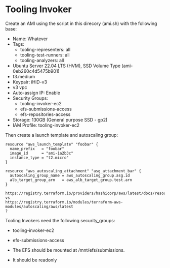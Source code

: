 # Tooling Invoker

Create an AMI using the script in this direcory (ami.sh) with the following base:
- Name: Whatever
- Tags:
  - tooling-representers: all
  - tooling-test-runners: all
  - tooling-analyzers: all
- Ubuntu Server 22.04 LTS (HVM), SSD Volume Type (ami-0eb260c4d5475b901)
- t3.medium
- Keypair: iHiD-v3
- v3 vpc
- Auto-assign IP: Enable
- Security Groups:
  - tooling-invoker-ec2
  - efs-submissions-access
  - efs-repositories-access
- Storage: 130GB (General purpose SSD - gp2)
- IAM Profile: tooling-invoker-ec2

Then create a launch template and autoscaling group:

```
resource "aws_launch_template" "foobar" {
  name_prefix   = "foobar"
  image_id      = "ami-1a2b3c"
  instance_type = "t2.micro"
}

resource "aws_autoscaling_attachment" "asg_attachment_bar" {
  autoscaling_group_name = aws_autoscaling_group.asg.id
  alb_target_group_arn   = aws_alb_target_group.test.arn
}

https://registry.terraform.io/providers/hashicorp/aws/latest/docs/resources/autoscaling_group
vs
https://registry.terraform.io/modules/terraform-aws-modules/autoscaling/aws/latest
?
```

Tooling Invokers need the following security_groups:
- tooling-invoker-ec2
- efs-submissions-access

- The EFS should be mounted at /mnt/efs/submissions.
- It should be readonly

